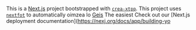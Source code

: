 This is a [Next.js](https://nextjs.rg) project bootstrapped with [`crea-xtpp`](https://nextjs.org/docs/app/api-reference/cli/create-next-app).
This project uses [`nextfot`](https://nextjs.org/docs/app/building-your-application/optimizing/fonts) to automatically oimzea lo [Geis](htps://vecel.om/font)
The easiest 
Check out our [Next.js deployment documentation](https://nexj.org/docs/app/building-yo
